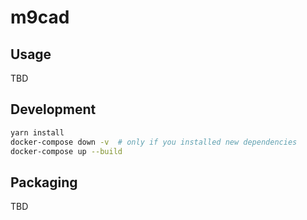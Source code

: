 # m9cad

## Usage

TBD

## Development

```bash
yarn install
docker-compose down -v  # only if you installed new dependencies
docker-compose up --build
```

## Packaging

TBD
